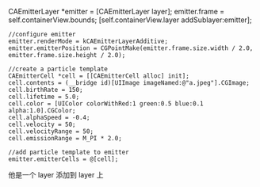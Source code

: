  CAEmitterLayer *emitter = [CAEmitterLayer layer];
    emitter.frame = self.containerView.bounds;
    [self.containerView.layer addSublayer:emitter];
    
    //configure emitter
    emitter.renderMode = kCAEmitterLayerAdditive;
    emitter.emitterPosition = CGPointMake(emitter.frame.size.width / 2.0, emitter.frame.size.height / 2.0);
    
    //create a particle template
    CAEmitterCell *cell = [[CAEmitterCell alloc] init];
    cell.contents = (__bridge id)[UIImage imageNamed:@"a.jpeg"].CGImage;
    cell.birthRate = 150;
    cell.lifetime = 5.0;
    cell.color = [UIColor colorWithRed:1 green:0.5 blue:0.1 alpha:1.0].CGColor;
    cell.alphaSpeed = -0.4;
    cell.velocity = 50;
    cell.velocityRange = 50;
    cell.emissionRange = M_PI * 2.0;
    
    //add particle template to emitter
    emitter.emitterCells = @[cell];


他是一个 layer 添加到 layer 上